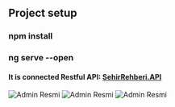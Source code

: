 ## Project setup
### npm install
### ng serve --open


#### It is connected Restful API: [SehirRehberi.API](https://github.com/muharremyalman/SehirRehberi.API)

![Admin Resmi](https://i.hizliresim.com/fulmp87.png)
![Admin Resmi](https://i.hizliresim.com/e0avg3i.png)
![Admin Resmi](https://i.hizliresim.com/sg0cas4.png)
